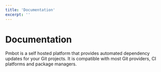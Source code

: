 ```yaml
---
title: 'Documentation'
excerpt: ''
---
```


# Documentation

Pmbot is a self hosted platform that provides automated dependency updates for your Git projects. It is compatible with most Git providers, CI platforms and package managers.
